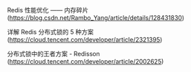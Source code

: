Redis 性能优化 —— 内存碎片
(https://blog.csdn.net/Rambo_Yang/article/details/128431830)



详解 Redis 分布式锁的 5 种方案
(https://cloud.tencent.com/developer/article/2321395)



分布式锁中的王者方案 - Redisson
(https://cloud.tencent.com/developer/article/2002625)
